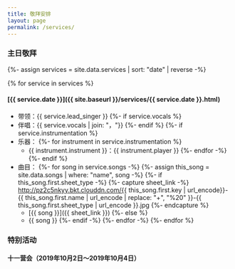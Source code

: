 ```yaml
---
title: 敬拜安排
layout: page
permalink: /services/
---
```



### 主日敬拜

{%- assign services = site.data.services | sort: "date" | reverse -%}

{% for service in services %}

#### [{{ service.date }}]({{ site.baseurl }}/services/{{ service.date }}.html)

+ 带领：{{ service.lead_singer }}
{%- if service.vocals %}
+ 伴唱：{{ service.vocals | join: "，"}}
{%- endif %}
{%- if service.instrumentation %}
+ 乐器：
{%- for instrument in service.instrumentation %}
    - {{ instrument.instrument }}：{{ instrument.player }}
{%- endfor -%}
{%- endif %}
+ 曲目：
{%- for song in service.songs -%}
{%- assign this_song = site.data.songs | where: "name", song -%}
{%- if this_song.first.sheet_type -%}
    {%- capture sheet_link -%}
        http://pz2c5nkyy.bkt.clouddn.com/{{ this_song.first.key | url_encode}}-{{ this_song.first.name | url_encode | replace: "+", "%20" }}-{{ this_song.first.sheet_type | url_encode }}.jpg
    {%- endcapture %}
    - [{{ song }}]({{ sheet_link }})
{%- else %}
    - {{ song }}
{%- endif -%}
{%- endfor -%}
{%- endfor %}

### 特别活动

#### 十一营会（2019年10月2日～2019年10月4日）
